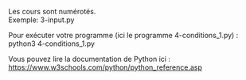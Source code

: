 Les cours sont numérotés.  
Exemple: 3-input.py

Pour exécuter votre programme (ici le programme 4-conditions_1.py) :  
python3 4-conditions_1.py

Vous pouvez lire la documentation de Python ici :  
https://www.w3schools.com/python/python_reference.asp
